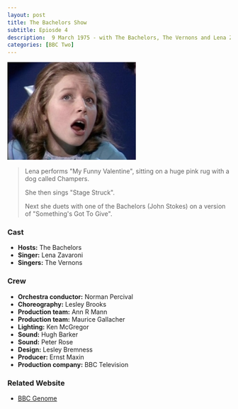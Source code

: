 ```yaml
---
layout: post
title: The Bachelors Show
subtitle: Epiosde 4
description:  9 March 1975 - with The Bachelors, The Vernons and Lena Zavaroni.
categories: [BBC Two]
---
```


![](/assets/images/BBC/The-Bachelors-Show-04.jpg)

> Lena performs "My Funny Valentine", sitting on a huge pink rug with a dog called Champers.
>
> She then sings "Stage Struck".
>
> Next she duets with one of the Bachelors (John Stokes) on a version of "Something's Got To Give".

### Cast
* **Hosts:** The Bachelors
* **Singer:** Lena Zavaroni
* **Singers:** The Vernons

### Crew
* **Orchestra conductor:** Norman Percival
* **Choreography:** Lesley Brooks
* **Production team:** Ann R Mann
* **Production team:** Maurice Gallacher
* **Lighting:** Ken McGregor
* **Sound:** Hugh Barker
* **Sound:** Peter Rose
* **Design:** Lesley Bremness
* **Producer:** Ernst Maxin
* **Production company:** BBC Television

### Related Website
* [BBC Genome](https://genome.ch.bbc.co.uk/99c22ef88ba0484996b1943d8046ed85)

